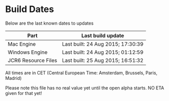 # Build Dates

Below are the last known dates to updates

Part | Last build update
-----|-----
Mac Engine | Last built: 24 Aug 2015; 17:30:39
Windows Engine | Last built: 24 Aug 2015; 01:12:59
JCR6 Resource Files | Last built: 25 Aug 2015; 16:51:32
All times are in CET (Central European Time: Amsterdam, Brussels, Paris, Madrid)


Please note this file has no real value yet until the open alpha starts. NO ETA given for that yet!
